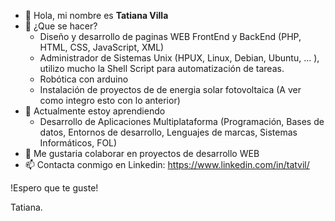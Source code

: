 <ul>
<li> 👋 Hola, mi nombre es <b>Tatiana Villa</b>
<li> 👀 ¿Que se hacer?
<ul>
      <li> Diseño y desarrollo de paginas WEB FrontEnd y BackEnd (PHP, HTML, CSS, JavaScript, XML)
      <li> Administrador de Sistemas Unix (HPUX, Linux, Debian, Ubuntu, ... ), utilizo mucho la Shell Script para automatización de tareas.
      <li> Robótica con arduino </li>
      <li> Instalación de proyectos de de energia solar fotovoltaica (A ver como integro esto con lo anterior) </li>
</ul>
<li> 🌱 Actualmente estoy aprendiendo 
<ul>
      <li> Desarrollo de Aplicaciones Multiplataforma (Programación, Bases de datos, Entornos de desarrollo, Lenguajes de marcas, Sistemas Informáticos, FOL)</li>
</ul>
<li> 💞️ Me gustaria colaborar en proyectos de desarrollo WEB </li>
<li> 📫 Contacta conmigo en Linkedin: <a href="https://www.linkedin.com/in/tatvil/">https://www.linkedin.com/in/tatvil/</a> </li>
</ul>

!Espero que te guste!

Tatiana.
<!---
tatvil/tatvil is a ✨ special ✨ repository because its `README.md` (this file) appears on your GitHub profile.
You can click the Preview link to take a look at your changes.
--->
